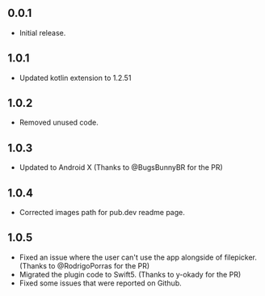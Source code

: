 ## 0.0.1

* Initial release.

## 1.0.1

* Updated kotlin extension to 1.2.51

## 1.0.2

* Removed unused code.

## 1.0.3

* Updated to Android X (Thanks to @BugsBunnyBR for the PR)

## 1.0.4

* Corrected images path for pub.dev readme page.

## 1.0.5

* Fixed an issue where the user can't use the app alongside of filepicker. (Thanks to @RodrigoPorras for the PR)
* Migrated the plugin code to Swift5. (Thanks to y-okady for the PR)
* Fixed some issues that were reported on Github.